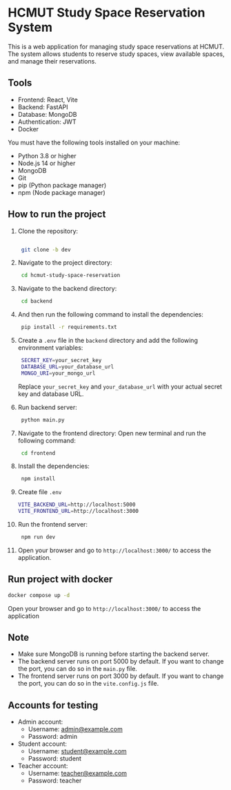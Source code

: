 # HCMUT Study Space Reservation System

This is a web application for managing study space reservations at HCMUT. The system allows students to reserve study spaces, view available spaces, and manage their reservations.

## Tools 
- Frontend: React, Vite
- Backend: FastAPI
- Database: MongoDB
- Authentication: JWT
- Docker

You must have the following tools installed on your machine:
- Python 3.8 or higher
- Node.js 14 or higher
- MongoDB
- Git
- pip (Python package manager)
- npm (Node package manager)

## How to run the project

1. Clone the repository:
   ```bash

    git clone -b dev
   ```

2. Navigate to the project directory:
   ```bash
    cd hcmut-study-space-reservation
    ```

3. Navigate to the backend directory:
   ```bash
    cd backend
    ```
4. And then run the following command to install the dependencies:
   ```bash
    pip install -r requirements.txt
    ```
5. Create a `.env` file in the `backend` directory and add the following environment variables:
    ```bash
     SECRET_KEY=your_secret_key
     DATABASE_URL=your_database_url
     MONGO_URI=your_mongo_url
     ```
    Replace `your_secret_key` and `your_database_url` with your actual secret key and database URL.

6. Run backend server:
   ```bash
    python main.py
    ```

7. Navigate to the frontend directory:
    Open new terminal and run the following command:
    ```bash
     cd frontend
     ```

8. Install the dependencies:
    ```bash
     npm install
     ```
9. Create file `.env`
   ```bash
   VITE_BACKEND_URL=http://localhost:5000
   VITE_FRONTEND_URL=http://localhost:3000
   ```

9. Run the frontend server:
    ```bash
     npm run dev
     ```
10. Open your browser and go to `http://localhost:3000/` to access the application.

## Run project with docker
   ```bash
   docker compose up -d
   ```
Open your browser and go to `http://localhost:3000/` to access the application

## Note 
- Make sure MongoDB is running before starting the backend server.
- The backend server runs on port 5000 by default. If you want to change the port, you can do so in the `main.py` file.
- The frontend server runs on port 3000 by default. If you want to change the port, you can do so in the `vite.config.js` file.

## Accounts for testing
- Admin account:
  - Username: admin@example.com
  - Password: admin
- Student account:
    - Username: student@example.com
    - Password: student
- Teacher account:
    - Username: teacher@example.com
    - Password: teacher
    
